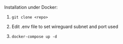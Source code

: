 Installation under Docker:

1. `git clone <repo>`
  
2. Edit .env file to set wireguard subnet and port used  
  
3. `docker-compose up -d`

